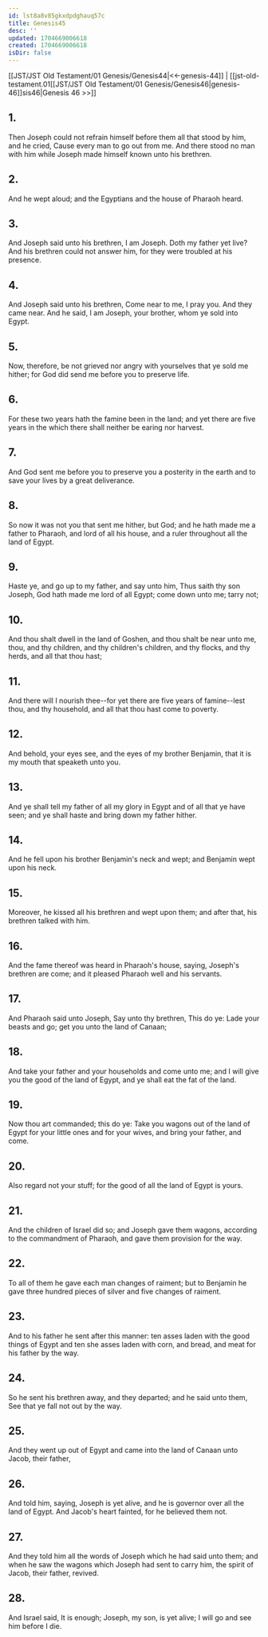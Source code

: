 ```yaml
---
id: lst8a8v85gkxdpdghauq57c
title: Genesis45
desc: ''
updated: 1704669006618
created: 1704669006618
isDir: false
---
```

[[JST/JST Old Testament/01 Genesis/Genesis44|<<-genesis-44]] | [[jst-old-testament.01[[JST/JST Old Testament/01 Genesis/Genesis46|genesis-46]]sis46|Genesis 46 >>]]
## 1.
Then Joseph could not refrain himself before them all that stood by him, and he cried, Cause every man to go out from me. And there stood no man with him while Joseph made himself known unto his brethren.
## 2.
And he wept aloud; and the Egyptians and the house of Pharaoh heard.
## 3.
And Joseph said unto his brethren, I am Joseph. Doth my father yet live? And his brethren could not answer him, for they were troubled at his presence.
## 4.
And Joseph said unto his brethren, Come near to me, I pray you. And they came near. And he said, I am Joseph, your brother, whom ye sold into Egypt.
## 5.
Now, therefore, be not grieved nor angry with yourselves that ye sold me hither; for God did send me before you to preserve life.
## 6.
For these two years hath the famine been in the land; and yet there are five years in the which there shall neither be earing nor harvest.
## 7.
And God sent me before you to preserve you a posterity in the earth and to save your lives by a great deliverance.
## 8.
So now it was not you that sent me hither, but God; and he hath made me a father to Pharaoh, and lord of all his house, and a ruler throughout all the land of Egypt.
## 9.
Haste ye, and go up to my father, and say unto him, Thus saith thy son Joseph, God hath made me lord of all Egypt; come down unto me; tarry not;
## 10.
And thou shalt dwell in the land of Goshen, and thou shalt be near unto me, thou, and thy children, and thy children\'s children, and thy flocks, and thy herds, and all that thou hast;
## 11.
And there will I nourish thee\--for yet there are five years of famine\--lest thou, and thy household, and all that thou hast come to poverty.
## 12.
And behold, your eyes see, and the eyes of my brother Benjamin, that it is my mouth that speaketh unto you.
## 13.
And ye shall tell my father of all my glory in Egypt and of all that ye have seen; and ye shall haste and bring down my father hither.
## 14.
And he fell upon his brother Benjamin\'s neck and wept; and Benjamin wept upon his neck.
## 15.
Moreover, he kissed all his brethren and wept upon them; and after that, his brethren talked with him.
## 16.
And the fame thereof was heard in Pharaoh\'s house, saying, Joseph\'s brethren are come; and it pleased Pharaoh well and his servants.
## 17.
And Pharaoh said unto Joseph, Say unto thy brethren, This do ye: Lade your beasts and go; get you unto the land of Canaan;
## 18.
And take your father and your households and come unto me; and I will give you the good of the land of Egypt, and ye shall eat the fat of the land.
## 19.
Now thou art commanded; this do ye: Take you wagons out of the land of Egypt for your little ones and for your wives, and bring your father, and come.
## 20.
Also regard not your stuff; for the good of all the land of Egypt is yours.
## 21.
And the children of Israel did so; and Joseph gave them wagons, according to the commandment of Pharaoh, and gave them provision for the way.
## 22.
To all of them he gave each man changes of raiment; but to Benjamin he gave three hundred pieces of silver and five changes of raiment.
## 23.
And to his father he sent after this manner: ten asses laden with the good things of Egypt and ten she asses laden with corn, and bread, and meat for his father by the way.
## 24.
So he sent his brethren away, and they departed; and he said unto them, See that ye fall not out by the way.
## 25.
And they went up out of Egypt and came into the land of Canaan unto Jacob, their father,
## 26.
And told him, saying, Joseph is yet alive, and he is governor over all the land of Egypt. And Jacob\'s heart fainted, for he believed them not.
## 27.
And they told him all the words of Joseph which he had said unto them; and when he saw the wagons which Joseph had sent to carry him, the spirit of Jacob, their father, revived.
## 28.
And Israel said, It is enough; Joseph, my son, is yet alive; I will go and see him before I die.

